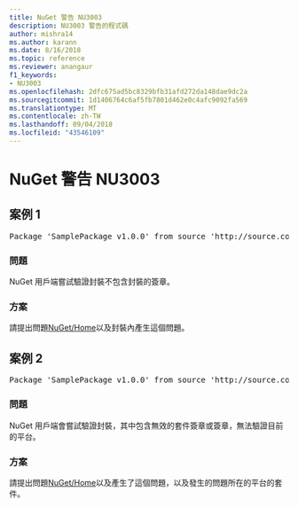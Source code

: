 ```yaml
---
title: NuGet 警告 NU3003
description: NU3003 警告的程式碼
author: mishra14
ms.author: karann
ms.date: 8/16/2018
ms.topic: reference
ms.reviewer: anangaur
f1_keywords:
- NU3003
ms.openlocfilehash: 2dfc675ad5bc8329bfb31afd272da148dae9dc2a
ms.sourcegitcommit: 1d1406764c6af5fb7801d462e0c4afc9092fa569
ms.translationtype: MT
ms.contentlocale: zh-TW
ms.lasthandoff: 09/04/2018
ms.locfileid: "43546109"
---
```

# <a name="nuget-warning-nu3003"></a>NuGet 警告 NU3003

## <a name="scenario-1"></a>案例 1

<pre>Package 'SamplePackage v1.0.0' from source 'http://source.com/index.json': The package is not signed. Unable to verify signature from an unsigned package.</pre>

### <a name="issue"></a>問題

NuGet 用戶端嘗試驗證封裝不包含封裝的簽章。


### <a name="solution"></a>方案

請提出問題[NuGet/Home](https://github.com/NuGet/Home/issues)以及封裝內產生這個問題。



## <a name="scenario-2"></a>案例 2

<pre>Package 'SamplePackage v1.0.0' from source 'http://source.com/index.json': The package signature is invalid or cannot be verified on this platform.</pre>

### <a name="issue"></a>問題

NuGet 用戶端會嘗試驗證封裝，其中包含無效的套件簽章或簽章，無法驗證目前的平台。


### <a name="solution"></a>方案

請提出問題[NuGet/Home](https://github.com/NuGet/Home/issues)以及產生了這個問題，以及發生的問題所在的平台的套件。



